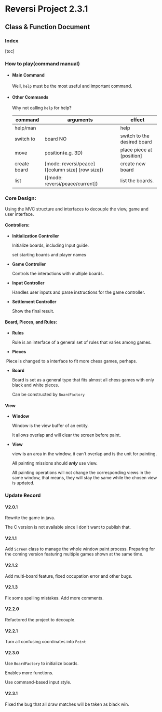 # Reversi Project 2.3.1

## Class & Function Document

### Index

[toc]

### How to play(command manual)

* #### Main Command

  Well, `help` must be the most useful and important command.

* #### Other Commands

  Why not calling `help` for help?

  | command      | arguments                                        | effect                      |
  | ------------ | ------------------------------------------------ | --------------------------- |
  | help/man     |                                                  | help                        |
  | switch to    | board NO                                         | switch to the desired board |
  | move         | position(e.g. 3D)                                | place piece at [position]   |
  | create board | [mode: reversi/peace] ([column size] [row size]) | create new board            |
  | list         | ([mode: reversi/peace/current])                  | list the boards.            |

### Core Design:

Using the MVC structure and interfaces to decouple the view, game and user interface.

#### Controllers:

* **Initialization Controller**

  Initialize boards, including Input guide.

  set starting boards and player names

* **Game Controller**

  Controls the interactions with multiple boards.

* **Input Controller**

  Handles user inputs and parse instructions for the game controller.

* **Settlement Controller**

  Show the final result.

#### Board, Pieces, and Rules:

* **Rules**

  Rule is an interface of a general set of rules that varies among games.

* **Pieces**

​	Piece is changed to a interface to fit more chess games, perhaps.

* **Board**

  Board is set as a general type that fits almost all chess games with only black and white pieces.
  
  Can be constructed by `BoardFactory`

#### View

* **Window**

  Window is the view buffer of an entity.

  It allows overlap and will clear the screen before paint.

* **View**

  view is an area in the window, it can't overlap and is the unit for painting.

  All painting missions should ***only*** use view.

  All painting operations will not change the corresponding views in the same window, that means, they will stay the same while the chosen view is updated.

### Update Record

#### V2.0.1

Rewrite the game in java.

The C version is not available since I don't want to publish that.

#### V2.1.1

Add `Screen` class to manage the whole window paint process. Preparing  for the coming version featuring multiple games shown  at the same time.

#### V2.1.2

Add multi-board feature, fixed occupation error and other bugs.

#### V2.1.3

Fix some spelling mistakes. Add more comments.

#### V2.2.0

Refactored the project to decouple.

#### V2.2.1

Turn all confusing coordinates into `Point`

#### V2.3.0

Use `BoardFactory` to initialize boards.

Enables more functions.

Use command-based input style.

#### V2.3.1

Fixed the bug that all draw matches will be taken as black win.

